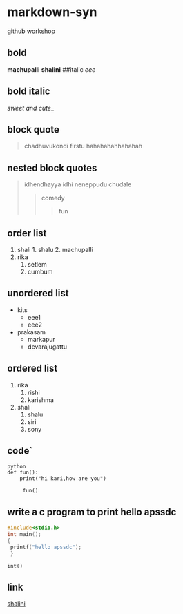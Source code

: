 # markdown-syn
github workshop
## bold
**machupalli**
__shalini__
##italic
*eee*
## bold italic
_sweet and cute__
## block quote
>chadhuvukondi firstu
hahahahahhahahah
## nested block quotes
>idhendhayya idhi neneppudu chudale
>>comedy
>>>fun
## order list
1. shali
       1. shalu
       2. machupalli
 2. rika
       1. setlem
       2. cumbum
## unordered list
- kits
    * eee1
    * eee2
- prakasam
     * markapur
     * devarajugattu
## ordered list
1. rika
    1. rishi
    2. karishma
 2. shali
    1. shalu
    2. siri
    3. sony
  ## code`
  ```
  python
  def fun():
      print("hi kari,how are you")
 ```
 ```
      fun()
 ```
## write a c program to print hello apssdc
```c
#include<stdio.h>
int main();
{
 printf("hello apssdc");
 }
 ```
 ```
 int()
 ```
## link
[shalini](https://www.markdownguide.org/cheat-sheet/)

